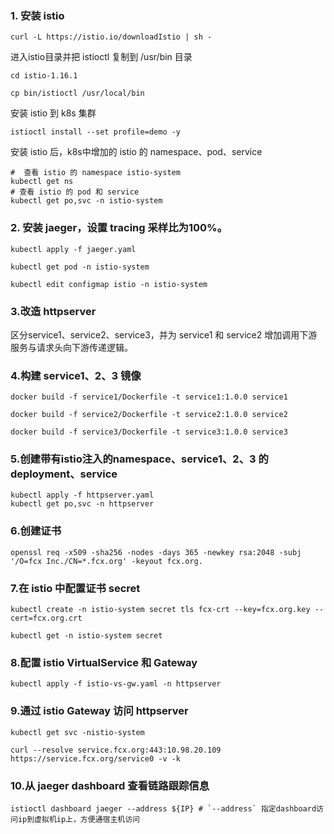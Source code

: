 ### 1. 安装 istio
```shell
curl -L https://istio.io/downloadIstio | sh -
```
进入istio目录并把 istioctl 复制到 /usr/bin 目录
```shell
cd istio-1.16.1

cp bin/istioctl /usr/local/bin
```

安装 istio 到 k8s 集群
```shell
istioctl install --set profile=demo -y
```

安装 istio 后，k8s中增加的 istio 的 namespace、pod、service
```shell
#  查看 istio 的 namespace istio-system
kubectl get ns
# 查看 istio 的 pod 和 service
kubectl get po,svc -n istio-system
```

### 2. 安装 jaeger，设置 tracing 采样比为100%。

```shell
kubectl apply -f jaeger.yaml

kubectl get pod -n istio-system

kubectl edit configmap istio -n istio-system 
```

### 3.改造 httpserver
区分service1、service2、service3，并为 service1 和 service2 增加调用下游服务与请求头向下游传递逻辑。

### 4.构建 service1、2、3 镜像
```shell
docker build -f service1/Dockerfile -t service1:1.0.0 service1

docker build -f service2/Dockerfile -t service2:1.0.0 service2

docker build -f service3/Dockerfile -t service3:1.0.0 service3
```

### 5.创建带有istio注入的namespace、service1、2、3 的 deployment、service
```shell
kubectl apply -f httpserver.yaml 
kubectl get po,svc -n httpserver
```

### 6.创建证书
```shell
openssl req -x509 -sha256 -nodes -days 365 -newkey rsa:2048 -subj '/O=fcx Inc./CN=*.fcx.org' -keyout fcx.org.
```

### 7.在 istio 中配置证书 secret
```shell
kubectl create -n istio-system secret tls fcx-crt --key=fcx.org.key --cert=fcx.org.crt

kubectl get -n istio-system secret
```

### 8.配置 istio VirtualService 和 Gateway
```shell
kubectl apply -f istio-vs-gw.yaml -n httpserver
```

### 9.通过 istio Gateway 访问 httpserver
```shell
kubectl get svc -nistio-system

curl --resolve service.fcx.org:443:10.98.20.109 https://service.fcx.org/service0 -v -k
```

### 10.从 jaeger dashboard 查看链路跟踪信息
```shell
istioctl dashboard jaeger --address ${IP} # `--address` 指定dashboard访问ip到虚拟机ip上，方便通宿主机访问
```

